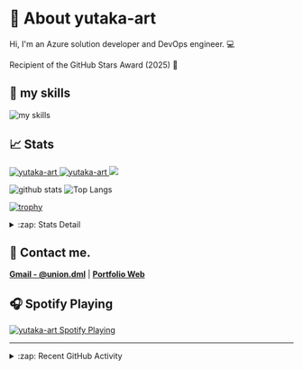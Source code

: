 # 🐤 About yutaka-art
Hi, I'm an Azure solution developer and DevOps engineer. 💻

Recipient of the GitHub Stars Award (2025) 🌟

## 🌱 my skills
<img alt="my skills" src="https://skillicons.dev/icons?theme=light&perline=11&i=azure,cs,dotnet,visualstudio,vscode,windows,github,git,githubactions,docker,kubernetes" />

## 📈 Stats
<p align="left">
  <a href="https://github.com/yutaka-art/yutaka-art/">
    <img src="https://komarev.com/ghpvc/?username=yutaka-art" alt="yutaka-art" />
  </a>
  <a href="https://zenn.dev/yutakaosada/">
    <img src="https://badgen.org/img/zenn/yutakaosada/followers?style=flat" alt="yutaka-art" />
  </a>
  <a href="https://github.com/yutaka-art">
    <img height="20" src="https://img.shields.io/github/followers/yutaka-art?label=follow&logo=github&style=flat" />
  </a>
</p>

<p align="left"> 
  <img alt="github stats" height="150px" src="https://github-readme-stats-omega-two-85.vercel.app/api?username=yutaka-art&show_icons=true" />
  <img alt="Top Langs" height="150px" src="https://github-readme-stats-omega-two-85.vercel.app/api/top-langs/?username=yutaka-art&layout=compact&show_icons=true" />
</p>

[![trophy](https://github-profile-trophy-sable.vercel.app/?username=yutaka-art&column=8&title=-Reviews)](https://github-profile-trophy-sable.vercel.app/?username=yutaka-art&column=8&title=-Reviews)

<details>
  <summary>:zap: Stats Detail</summary>

![](./profile-3d-contrib/profile-gitblock.svg)
[![](https://raw.githubusercontent.com/yutaka-art/yutaka-art/main/profile-summary-card-output/transparent/0-profile-details.svg)](https://github.com/vn7n24fzkq/github-profile-summary-cards)
[![](https://raw.githubusercontent.com/yutaka-art/yutaka-art/main/profile-summary-card-output/transparent/1-repos-per-language.svg)](https://github.com/vn7n24fzkq/github-profile-summary-cards) [![](https://raw.githubusercontent.com/yutaka-art/yutaka-art/main/profile-summary-card-output/transparent/2-most-commit-language.svg)](https://github.com/vn7n24fzkq/github-profile-summary-cards)
[![](https://raw.githubusercontent.com/yutaka-art/yutaka-art/main/profile-summary-card-output/transparent/3-stats.svg)](https://github.com/vn7n24fzkq/github-profile-summary-cards) [![](https://raw.githubusercontent.com/yutaka-art/yutaka-art/main/profile-summary-card-output/transparent/4-productive-time.svg)](https://github.com/vn7n24fzkq/github-profile-summary-cards)

</details>

## 📨 Contact me.
**[Gmail - @union.dml](mailto:union.dml@gmail.com)** | **[Portfolio Web](https://yutaka-art.github.io/yutaka-art/index-en.html)**

## 🎧 Spotify Playing

[<img src="https://novatorem-smoky-seven.vercel.app/api/spotify" alt="yutaka-art Spotify Playing" width="350" />](https://open.spotify.com/user/yutaka-art)

---

<details>
  <summary>:zap: Recent GitHub Activity</summary>

<!--START_SECTION:activity-->
1. 🔒 Closed issue [#10](https://github.com/yutaka-art/gh-migration-analyzer-custom/issues/10) in [yutaka-art/gh-migration-analyzer-custom](https://github.com/yutaka-art/gh-migration-analyzer-custom)
2. 🎉 Merged PR [#11](https://github.com/yutaka-art/gh-migration-analyzer-custom/pull/11) in [yutaka-art/gh-migration-analyzer-custom](https://github.com/yutaka-art/gh-migration-analyzer-custom)
3. 💪 Opened PR [#11](https://github.com/yutaka-art/gh-migration-analyzer-custom/pull/11) in [yutaka-art/gh-migration-analyzer-custom](https://github.com/yutaka-art/gh-migration-analyzer-custom)
4. ❗ Opened issue [#10](https://github.com/yutaka-art/gh-migration-analyzer-custom/issues/10) in [yutaka-art/gh-migration-analyzer-custom](https://github.com/yutaka-art/gh-migration-analyzer-custom)
<!--END_SECTION:activity-->

</details>
